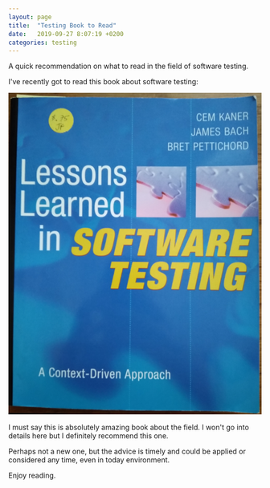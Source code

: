 ```yaml
---
layout: page
title:  "Testing Book to Read"
date:   2019-09-27 8:07:19 +0200
categories: testing
---
```


A quick recommendation on what to read in the field of software testing.

I've recently got to read this book about software testing:

![image](/images/testing_book.png)

I must say this is absolutely amazing book about the field. I won't go into details here but I definitely recommend this one.

Perhaps not a new one, but the advice is timely and could be applied or considered any time, even in today environment.

Enjoy reading.
